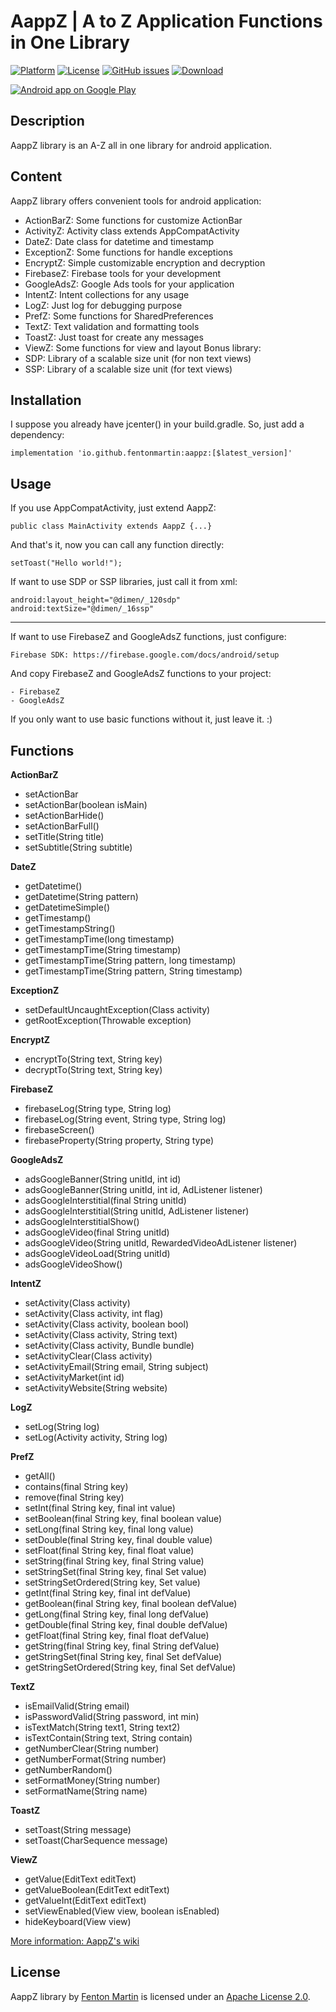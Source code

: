 # AappZ | A to Z Application Functions in One Library

[![Platform](https://img.shields.io/badge/platform-android-green.svg)](http://developer.android.com/index.html)
[![License](https://img.shields.io/badge/License-Apache%202.0-blue.svg)](https://opensource.org/licenses/Apache-2.0)
[![GitHub issues](https://img.shields.io/github/issues/fentonmartin/aappz.svg)](https://github.com/fentonmartin/aappz/issues)
[![Download](https://api.bintray.com/packages/fentonmartin/maven/AappZ/images/download.svg)](https://bintray.com/fentonmartin/maven/AappZ/_latestVersion)

<a href="https://play.google.com/store/apps/dev?id=7539335505101133203">
  <img alt="Android app on Google Play" src="https://developer.android.com/images/brand/en_app_rgb_wo_45.png" />
</a>

Description
-----
AappZ library is an A-Z all in one library for android application.

Content
-----
AappZ library offers convenient tools for android application:
* ActionBarZ: Some functions for customize ActionBar
* ActivityZ: Activity class extends AppCompatActivity
* DateZ: Date class for datetime and timestamp
* ExceptionZ: Some functions for handle exceptions
* EncryptZ: Simple customizable encryption and decryption
* FirebaseZ: Firebase tools for your development
* GoogleAdsZ: Google Ads tools for your application
* IntentZ: Intent collections for any usage
* LogZ: Just log for debugging purpose
* PrefZ: Some functions for SharedPreferences
* TextZ: Text validation and formatting tools
* ToastZ: Just toast for create any messages
* ViewZ: Some functions for view and layout
Bonus library:
* SDP: Library of a scalable size unit (for non text views)
* SSP: Library of a scalable size unit (for text views)

Installation
-----
I suppose you already have jcenter() in your build.gradle. So, just add a dependency:
```
implementation 'io.github.fentonmartin:aappz:[$latest_version]'
```

Usage
-----
If you use AppCompatActivity, just extend AappZ:
```
public class MainActivity extends AappZ {...}
```

And that's it, now you can call any function directly:
```
setToast("Hello world!");
```

If want to use SDP or SSP libraries, just call it from xml:
```
android:layout_height="@dimen/_120sdp"
android:textSize="@dimen/_16ssp"
```

-----
If want to use FirebaseZ and GoogleAdsZ functions, just configure:
```
Firebase SDK: https://firebase.google.com/docs/android/setup
```

And copy FirebaseZ and GoogleAdsZ functions to your project:
```
- FirebaseZ
- GoogleAdsZ
```

If you only want to use basic functions without it, just leave it. :)

Functions
-----
**ActionBarZ**
* setActionBar
* setActionBar(boolean isMain)
* setActionBarHide()
* setActionBarFull()
* setTitle(String title)
* setSubtitle(String subtitle)

**DateZ**
* getDatetime()
* getDatetime(String pattern)
* getDatetimeSimple()
* getTimestamp()
* getTimestampString()
* getTimestampTime(long timestamp)
* getTimestampTime(String timestamp)
* getTimestampTime(String pattern, long timestamp)
* getTimestampTime(String pattern, String timestamp)

**ExceptionZ**
* setDefaultUncaughtException(Class activity)
* getRootException(Throwable exception)

**EncryptZ**
* encryptTo(String text, String key)
* decryptTo(String text, String key)

**FirebaseZ**
* firebaseLog(String type, String log)
* firebaseLog(String event, String type, String log)
* firebaseScreen()
* firebaseProperty(String property, String type)

**GoogleAdsZ**
* adsGoogleBanner(String unitId, int id)
* adsGoogleBanner(String unitId, int id, AdListener listener)
* adsGoogleInterstitial(final String unitId)
* adsGoogleInterstitial(String unitId, AdListener listener)
* adsGoogleInterstitialShow()
* adsGoogleVideo(final String unitId)
* adsGoogleVideo(String unitId, RewardedVideoAdListener listener)
* adsGoogleVideoLoad(String unitId)
* adsGoogleVideoShow()

**IntentZ**
* setActivity(Class activity)
* setActivity(Class activity, int flag)
* setActivity(Class activity, boolean bool)
* setActivity(Class activity, String text)
* setActivity(Class activity, Bundle bundle)
* setActivityClear(Class activity)
* setActivityEmail(String email, String subject)
* setActivityMarket(int id)
* setActivityWebsite(String website)

**LogZ**
* setLog(String log)
* setLog(Activity activity, String log)

**PrefZ**
* getAll()
* contains(final String key)
* remove(final String key)
* setInt(final String key, final int value)
* setBoolean(final String key, final boolean value)
* setLong(final String key, final long value)
* setDouble(final String key, final double value)
* setFloat(final String key, final float value)
* setString(final String key, final String value)
* setStringSet(final String key, final Set<String> value)
* setStringSetOrdered(String key, Set<String> value)
* getInt(final String key, final int defValue)
* getBoolean(final String key, final boolean defValue)
* getLong(final String key, final long defValue)
* getDouble(final String key, final double defValue)
* getFloat(final String key, final float defValue)
* getString(final String key, final String defValue)
* getStringSet(final String key, final Set<String> defValue)
* getStringSetOrdered(String key, final Set<String> defValue)

**TextZ**
* isEmailValid(String email)
* isPasswordValid(String password, int min)
* isTextMatch(String text1, String text2)
* isTextContain(String text, String contain)
* getNumberClear(String number)
* getNumberFormat(String number)
* getNumberRandom()
* setFormatMoney(String number)
* setFormatName(String name)

**ToastZ**
* setToast(String message)
* setToast(CharSequence message)

**ViewZ**
* getValue(EditText editText)
* getValueBoolean(EditText editText)
* getValueInt(EditText editText)
* setViewEnabled(View view, boolean isEnabled)
* hideKeyboard(View view)

[More information: AappZ's wiki](https://github.com/fentonmartin/aappz/wiki)

License
-----

AappZ library by [Fenton Martin](https://www.linkedin.com/in/fentonmartin) is licensed under an [Apache License 2.0](http://www.apache.org/licenses/LICENSE-2.0).
